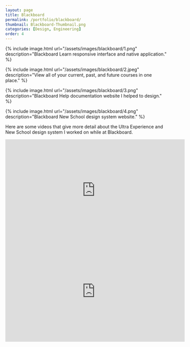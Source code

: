 ```yaml
---
layout: page
title: Blackboard
permalink: /portfolio/blackboard/
thumbnail: Blackboard-Thumbnail.png
categories: [Design, Engineering]
order: 4
---
```


{% include image.html url="/assets/images/blackboard/1.png" description="Blackboard Learn responsive interface and native application." %}

{% include image.html url="/assets/images/blackboard/2.jpeg" description="View all of your current, past, and future courses in one place." %}

{% include image.html url="/assets/images/blackboard/3.png" description="Blackboard Help documentation website I helped to design." %}

{% include image.html url="/assets/images/blackboard/4.png" description="Blackboard New School design system website." %}

Here are some videos that give more detail about the Ultra Experience and New School design system I worked on while at Blackboard.

<div class="iframe__container">
  <iframe width="560" height="315" src="https://www.youtube.com/embed/dm0MGnG64_E" frameborder="0" allow="accelerometer; autoplay; clipboard-write; encrypted-media; gyroscope; picture-in-picture" allowfullscreen></iframe>
</div>

<div class="iframe__container">
  <iframe width="560" height="315" src="https://www.youtube.com/embed/QdaiobIyUhI" frameborder="0" allow="accelerometer; autoplay; clipboard-write; encrypted-media; gyroscope; picture-in-picture" allowfullscreen></iframe>
</div>


